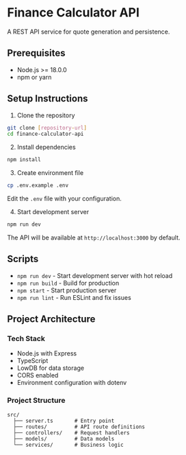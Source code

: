 # Finance Calculator API

A REST API service for quote generation and persistence.

## Prerequisites

- Node.js >= 18.0.0
- npm or yarn

## Setup Instructions

1. Clone the repository
```bash
git clone [repository-url]
cd finance-calculator-api
```

2. Install dependencies
```bash
npm install
```

3. Create environment file
```bash
cp .env.example .env
```
Edit the `.env` file with your configuration.

4. Start development server
```bash
npm run dev
```

The API will be available at `http://localhost:3000` by default.

## Scripts

- `npm run dev` - Start development server with hot reload
- `npm run build` - Build for production
- `npm start` - Start production server
- `npm run lint` - Run ESLint and fix issues

## Project Architecture

### Tech Stack
- Node.js with Express
- TypeScript
- LowDB for data storage
- CORS enabled
- Environment configuration with dotenv

### Project Structure
```
src/
  ├── server.ts       # Entry point
  ├── routes/         # API route definitions
  ├── controllers/    # Request handlers
  ├── models/         # Data models
  └── services/       # Business logic
```
